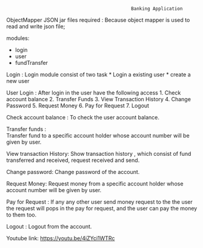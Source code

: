                                                  Banking Application

ObjectMapper JSON jar files required : 
    Because object mapper is used to read and write json file;

modules:
  * login 
  * user
  * fundTransfer

Login : 
   Login module consist of two task
    * Login a existing user 
    * create a new user
    
 User Login : 
    After login in the user have the following access
    1. Check account balance
    2. Transfer Funds
    3. View Transaction History
    4. Change Password
    5. Request Money
    6. Pay for Request
    7. Logout
 
 Check account balance : 
    To check the user account balance.
    
 Transfer funds :  
    Transfer fund to a specific account holder whose account number will be given by user.
 
 View transaction History: 
    Show transaction history , which consist of fund transferred and received, request received and send.
 
 Change password: 
     Change password of the account.
 
 Request Money: 
     Request money from a specific account holder whose account number will be given by user.
 
 Pay for Request : 
      If any any other user send money request to the the user the request will pops in the pay for request, and the user can pay the money to them too.
 
 Logout : 
       Logout from the account.


Youtube link:
  https://youtu.be/4iZYci1WTRc
